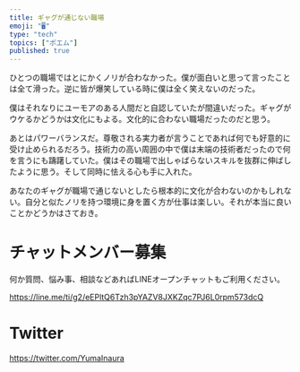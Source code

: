 ```yaml
---
title: ギャグが通じない職場
emoji: "🖥"
type: "tech"
topics: ["ポエム"]
published: true
---
```



ひとつの職場ではとにかくノリが合わなかった。僕が面白いと思って言ったことは全て滑った。逆に皆が爆笑している時に僕は全く笑えないのだった。

僕はそれなりにユーモアのある人間だと自認していたが間違いだった。ギャグがウケるかどうかは文化にもよる。文化的に合わない職場だったのだと思う。

あとはパワーバランスだ。尊敬される実力者が言うことであれば何でも好意的に受け止められるだろう。技術力の高い周囲の中で僕は末端の技術者だったので何を言うにも躊躇していた。僕はその職場で出しゃばらないスキルを抜群に伸ばしたように思う。そして同時に怯える心も手に入れた。

あなたのギャグが職場で通じないとしたら根本的に文化が合わないのかもしれない。自分と似たノリを持つ環境に身を置く方が仕事は楽しい。それが本当に良いことかどうかはさておき。

<!-- Update From Qiita API -->

# チャットメンバー募集


何か質問、悩み事、相談などあればLINEオープンチャットもご利用ください。

https://line.me/ti/g2/eEPltQ6Tzh3pYAZV8JXKZqc7PJ6L0rpm573dcQ


# Twitter

https://twitter.com/YumaInaura

<!-- Update From Qiita API -->

